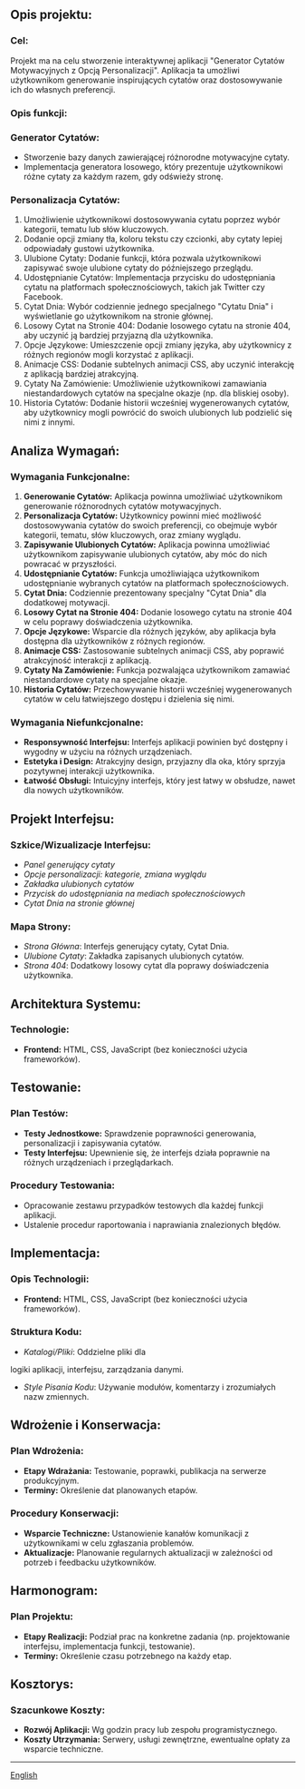 ## Opis projektu:

### Cel:

Projekt ma na celu stworzenie interaktywnej aplikacji "Generator Cytatów Motywacyjnych z Opcją Personalizacji". Aplikacja ta umożliwi użytkownikom generowanie inspirujących cytatów oraz dostosowywanie ich do własnych preferencji.

### Opis funkcji:

### Generator Cytatów:

- Stworzenie bazy danych zawierającej różnorodne motywacyjne cytaty.
- Implementacja generatora losowego, który prezentuje użytkownikowi różne cytaty za każdym razem, gdy odświeży stronę.

### Personalizacja Cytatów:

1. Umożliwienie użytkownikowi dostosowywania cytatu poprzez wybór kategorii, tematu lub słów kluczowych.
2. Dodanie opcji zmiany tła, koloru tekstu czy czcionki, aby cytaty lepiej odpowiadały gustowi użytkownika.
3. Ulubione Cytaty: Dodanie funkcji, która pozwala użytkownikowi zapisywać swoje ulubione cytaty do późniejszego przeglądu.
4. Udostępnianie Cytatów: Implementacja przycisku do udostępniania cytatu na platformach społecznościowych, takich jak Twitter czy Facebook.
5. Cytat Dnia: Wybór codziennie jednego specjalnego "Cytatu Dnia" i wyświetlanie go użytkownikom na stronie głównej.
6. Losowy Cytat na Stronie 404: Dodanie losowego cytatu na stronie 404, aby uczynić ją bardziej przyjazną dla użytkownika.
7. Opcje Językowe: Umieszczenie opcji zmiany języka, aby użytkownicy z różnych regionów mogli korzystać z aplikacji.
8. Animacje CSS: Dodanie subtelnych animacji CSS, aby uczynić interakcję z aplikacją bardziej atrakcyjną.
9. Cytaty Na Zamówienie: Umożliwienie użytkownikowi zamawiania niestandardowych cytatów na specjalne okazje (np. dla bliskiej osoby).
10. Historia Cytatów: Dodanie historii wcześniej wygenerowanych cytatów, aby użytkownicy mogli powrócić do swoich ulubionych lub podzielić się nimi z innymi.

## Analiza Wymagań:


### Wymagania Funkcjonalne:

1. **Generowanie Cytatów:** Aplikacja powinna umożliwiać użytkownikom generowanie różnorodnych cytatów motywacyjnych.
2. **Personalizacja Cytatów:** Użytkownicy powinni mieć możliwość dostosowywania cytatów do swoich preferencji, co obejmuje wybór kategorii, tematu, słów kluczowych, oraz zmiany wyglądu.
3. **Zapisywanie Ulubionych Cytatów:** Aplikacja powinna umożliwiać użytkownikom zapisywanie ulubionych cytatów, aby móc do nich powracać w przyszłości.
4. **Udostępnianie Cytatów:** Funkcja umożliwiająca użytkownikom udostępnianie wybranych cytatów na platformach społecznościowych.
5. **Cytat Dnia:** Codziennie prezentowany specjalny "Cytat Dnia" dla dodatkowej motywacji.
6. **Losowy Cytat na Stronie 404:** Dodanie losowego cytatu na stronie 404 w celu poprawy doświadczenia użytkownika.
7. **Opcje Językowe:** Wsparcie dla różnych języków, aby aplikacja była dostępna dla użytkowników z różnych regionów.
8. **Animacje CSS:** Zastosowanie subtelnych animacji CSS, aby poprawić atrakcyjność interakcji z aplikacją.
9. **Cytaty Na Zamówienie:** Funkcja pozwalająca użytkownikom zamawiać niestandardowe cytaty na specjalne okazje.
10. **Historia Cytatów:** Przechowywanie historii wcześniej wygenerowanych cytatów w celu łatwiejszego dostępu i dzielenia się nimi.

### Wymagania Niefunkcjonalne:

- **Responsywność Interfejsu:** Interfejs aplikacji powinien być dostępny i wygodny w użyciu na różnych urządzeniach.
- **Estetyka i Design:** Atrakcyjny design, przyjazny dla oka, który sprzyja pozytywnej interakcji użytkownika.
- **Łatwość Obsługi:** Intuicyjny interfejs, który jest łatwy w obsłudze, nawet dla nowych użytkowników.

## Projekt Interfejsu:


### Szkice/Wizualizacje Interfejsu:

- *Panel generujący cytaty*
- *Opcje personalizacji: kategorie, zmiana wyglądu*
- *Zakładka ulubionych cytatów*
- *Przycisk do udostępniania na mediach społecznościowych*
- *Cytat Dnia na stronie głównej*

### Mapa Strony:

- *Strona Główna*: Interfejs generujący cytaty, Cytat Dnia.
- *Ulubione Cytaty*: Zakładka zapisanych ulubionych cytatów.
- *Strona 404*: Dodatkowy losowy cytat dla poprawy doświadczenia użytkownika.

## Architektura Systemu:


### Technologie:

- **Frontend:** HTML, CSS, JavaScript (bez konieczności użycia frameworków).

## Testowanie:


### Plan Testów:

- **Testy Jednostkowe:** Sprawdzenie poprawności generowania, personalizacji i zapisywania cytatów.
- **Testy Interfejsu:** Upewnienie się, że interfejs działa poprawnie na różnych urządzeniach i przeglądarkach.

### Procedury Testowania:

- Opracowanie zestawu przypadków testowych dla każdej funkcji aplikacji.
- Ustalenie procedur raportowania i naprawiania znalezionych błędów.

## Implementacja:


### Opis Technologii:

- **Frontend:** HTML, CSS, JavaScript (bez konieczności użycia frameworków).

### Struktura Kodu:

- *Katalogi/Pliki*: Oddzielne pliki dla

logiki aplikacji, interfejsu, zarządzania danymi.

- *Style Pisania Kodu*: Używanie modułów, komentarzy i zrozumiałych nazw zmiennych.

## Wdrożenie i Konserwacja:


### Plan Wdrożenia:

- **Etapy Wdrażania:** Testowanie, poprawki, publikacja na serwerze produkcyjnym.
- **Terminy:** Określenie dat planowanych etapów.

### Procedury Konserwacji:

- **Wsparcie Techniczne:** Ustanowienie kanałów komunikacji z użytkownikami w celu zgłaszania problemów.
- **Aktualizacje:** Planowanie regularnych aktualizacji w zależności od potrzeb i feedbacku użytkowników.

## Harmonogram:


### Plan Projektu:

- **Etapy Realizacji:** Podział prac na konkretne zadania (np. projektowanie interfejsu, implementacja funkcji, testowanie).
- **Terminy:** Określenie czasu potrzebnego na każdy etap.

## Kosztorys:


### Szacunkowe Koszty:

- **Rozwój Aplikacji:** Wg godzin pracy lub zespołu programistycznego.
- **Koszty Utrzymania:** Serwery, usługi zewnętrzne, ewentualne opłaty za wsparcie techniczne.

---
[English](/README.md)